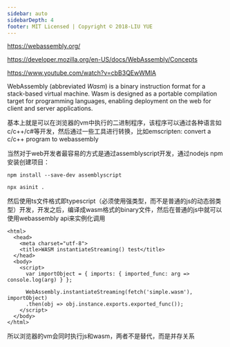 ```yaml
---
sidebar: auto
sidebarDepth: 4
footer: MIT Licensed | Copyright © 2018-LIU YUE
---
```


https://webassembly.org/

https://developer.mozilla.org/en-US/docs/WebAssembly/Concepts

https://www.youtube.com/watch?v=cbB3QEwWMlA

WebAssembly (abbreviated *Wasm*) is a binary instruction format for a stack-based virtual machine. Wasm is designed as a portable compilation target for programming languages, enabling deployment on the web for client and server applications.

基本上就是可以在浏览器的vm中执行的二进制程序，该程序可以通过各种语言如c/c++/c#等开发，然后通过一些工具进行转换，比如emscripten: convert a c/c++ program to webassembly

当然对于web开发者最容易的方式是通过assemblyscript开发，通过nodejs npm安装创建项目：

```
npm install --save-dev assemblyscript

npx asinit .
```

然后使用ts文件格式即typescript（必须使用强类型，而不是普通的js的动态弱类型）开发，开发之后，编译成wasm格式的binary文件，然后在普通的js中就可以使用webassembly api来实例化调用

```
<html>
  <head>
    <meta charset="utf-8">
    <title>WASM instantiateStreaming() test</title>
  </head>
  <body>
    <script>
      var importObject = { imports: { imported_func: arg => console.log(arg) } };

      WebAssembly.instantiateStreaming(fetch('simple.wasm'), importObject)
      .then(obj => obj.instance.exports.exported_func());
    </script>
  </body>
</html>
```



所以浏览器的vm会同时执行js和wasm，两者不是替代，而是并存关系

<disqus/>